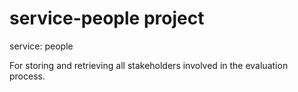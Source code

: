 # service-people project

service: people

For storing and retrieving all stakeholders involved in the evaluation process.